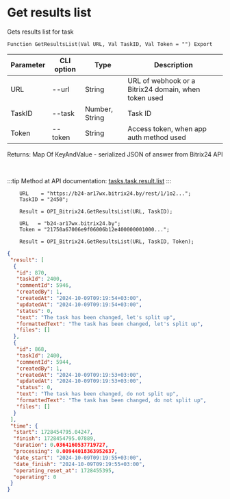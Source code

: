 ﻿---
sidebar_position: 6
---

# Get results list
 Gets results list for task



`Function GetResultsList(Val URL, Val TaskID, Val Token = "") Export`

  | Parameter | CLI option | Type | Description |
  |-|-|-|-|
  | URL | --url | String | URL of webhook or a Bitrix24 domain, when token used |
  | TaskID | --task | Number, String | Task ID |
  | Token | --token | String | Access token, when app auth method used |

  
  Returns:  Map Of KeyAndValue - serialized JSON of answer from Bitrix24 API

<br/>

:::tip
Method at API documentation: [tasks.task.result.list](https://dev.1c-bitrix.ru/rest_help/tasks/task/tasks/tasks_task_result.list.php)
:::
<br/>


```bsl title="Code example"
    URL    = "https://b24-ar17wx.bitrix24.by/rest/1/1o2...";
    TaskID = "2450";

    Result = OPI_Bitrix24.GetResultsList(URL, TaskID);

    URL   = "b24-ar17wx.bitrix24.by";
    Token = "21750a67006e9f06006b12e400000001000...";

    Result = OPI_Bitrix24.GetResultsList(URL, TaskID, Token);
```
 



```json title="Result"
{
 "result": [
  {
   "id": 870,
   "taskId": 2400,
   "commentId": 5946,
   "createdBy": 1,
   "createdAt": "2024-10-09T09:19:54+03:00",
   "updatedAt": "2024-10-09T09:19:54+03:00",
   "status": 0,
   "text": "The task has been changed, let's split up",
   "formattedText": "The task has been changed, let's split up",
   "files": []
  },
  {
   "id": 868,
   "taskId": 2400,
   "commentId": 5944,
   "createdBy": 1,
   "createdAt": "2024-10-09T09:19:53+03:00",
   "updatedAt": "2024-10-09T09:19:53+03:00",
   "status": 0,
   "text": "The task has been changed, do not split up",
   "formattedText": "The task has been changed, do not split up",
   "files": []
  }
 ],
 "time": {
  "start": 1728454795.04247,
  "finish": 1728454795.07889,
  "duration": 0.0364160537719727,
  "processing": 0.00944018363952637,
  "date_start": "2024-10-09T09:19:55+03:00",
  "date_finish": "2024-10-09T09:19:55+03:00",
  "operating_reset_at": 1728455395,
  "operating": 0
 }
}
```
